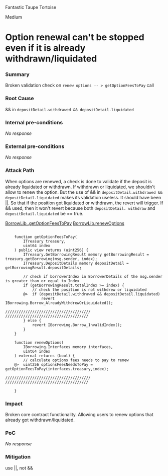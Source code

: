 Fantastic Taupe Tortoise

Medium

# Option renewal can't be stopped even if it is already withdrawn/liquidated

### Summary


Broken validation check on `renew options -- > getOptionFeesToPay` call


### Root Cause



&& in `depositDetail.withdrawed && depositDetail.liquidated`

### Internal pre-conditions

_No response_

### External pre-conditions

_No response_

### Attack Path


When options are renewed, a check is done to validate if the deposit is already liquidated or withdrawn. If withdrawn or liquidated, we shouldn't allow to renew the option. But the use of && in `depositDetail.withdrawed && depositDetail.liquidated` makes its validation useless. It should have been ||. So that if the position got liquidated or withdrawn, the revert will trigger. If && used, then it won't revert because both `depositDetail. withdraw` and `depositDetail.liquidated` be == true.

[BorrowLib..getOptionFeesToPay](https://github.com/sherlock-audit/2024-11-autonomint/blob/0d324e04d4c0ca306e1ae4d4c65f0cb9d681751b/Blockchain/Blockchian/contracts/lib/BorrowLib.sol#L442)
[BorrowLib.renewOptions](https://github.com/sherlock-audit/2024-11-autonomint/blob/0d324e04d4c0ca306e1ae4d4c65f0cb9d681751b/Blockchain/Blockchian/contracts/lib/BorrowLib.sol#L621)

```solidity

    function getOptionFeesToPay(
        ITreasury treasury,
        uint64 index
    ) public view returns (uint256) {
        ITreasury.GetBorrowingResult memory getBorrowingResult = treasury.getBorrowing(msg.sender, index);
        ITreasury.DepositDetails memory depositDetail = getBorrowingResult.depositDetails;

        // check if borrowerIndex in BorrowerDetails of the msg.sender is greater than or equal to Index
        if (getBorrowingResult.totalIndex >= index) {
            // check the position is not withdrew or liquidated
        @>  if (depositDetail.withdrawed && depositDetail.liquidated) 
                revert IBorrowing.Borrow_AlreadyWithdrewOrLiquidated();

//////////////////////////////////////
/////////////////////////////////////
        } else {
            revert IBorrowing.Borrow_InvalidIndex();
        }
    }

    function renewOptions(
        IBorrowing.Interfaces memory interfaces,
        uint64 index
    ) external returns (bool) {
        // calculate options fees needs to pay to renew
    @>  uint256 optionsFeesNeedsToPay = getOptionFeesToPay(interfaces.treasury,index);

//////////////////////////////////////
/////////////////////////////////////

    }
```

### Impact


Broken core contract functionality. Allowing users to renew options that already got withdrawn/liquidated.



### PoC

_No response_

### Mitigation



use ||, not &&